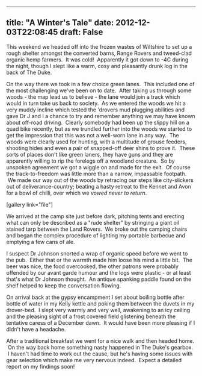 
---
title: "A Winter's Tale"
date: 2012-12-03T22:08:45
draft: False
---

This weekend we headed off into the frozen wastes of Wiltshire to set up a rough shelter amongst the converted barns, Range Rovers and tweed-clad organic hemp farmers.  It was cold!  Apparently it got down to -4C during the night, though I slept like a warm, cosy and pleasantly drunk log in the back of The Duke.

On the way there we took in a few choice green lanes.  This included one of the most challenging we've been on to date.  After taking us through some woods - the map lead us to believe - the lane would join a track which would in turn take us back to society.  As we entered the woods we hit a very muddy incline which tested the 'drovers mud plugging abilities and gave Dr J and I a chance to try and remember anything we may have known about off-road driving.  Clearly somebody had been up the slippy hill on a quad bike recently, but as we trundled further into the woods we started to get the impression that this was not a well-worn lane in any way.  The woods were clearly used for hunting, with a multitude of grouse feeders, shooting hides and even a pair of snapped-off deer shins to prove it.  These sorts of places don't like green laners, they have guns and they are apparently willing to rip the forelegs off a woodland creature.  So by unspoken agreement we got a wiggle on and made for the exit.  Of course the track-to-freedom was little more than a narrow, impassable footpath.  We made our way out of the woods by retracing our steps like city-slickers out of deliverance-country; beating a hasty retreat to the Kennet and Avon for a bowl of chilli, over which we *vowed never to return*.

[gallery link="file"]

We arrived at the camp site just before dark, pitching tents and erecting what can only be described as a "rude shelter" by stringing a giant oil stained tarp between the Land Rovers.  We broke out the camping chairs and began the complex procedure of lighting my portable barbecue and emptying a few cans of ale.

I suspect Dr Johnson snorted a wrap of organic speed before we went to the pub.  Either that or the warmth made him loose his mind a little bit.  The beer was nice, the food overcooked, the other patrons were probably offended by our avant garde humour and the logs were plastic - or at least that's what Dr Johnson thought.  An antique spanking paddle found on the shelf helped to keep the conversation flowing.

On arrival back at the gypsy encampment I set about boiling bottle after bottle of water in my Kelly kettle and poking them between the duvets in my drover-bed.  I slept very warmly and very well, awakening to an icy ceiling and the pleasing sight of a frost covered field glistening beneath the tentative caress of a December dawn.  It would have been more pleasing if I didn't have a headache.

After a traditional breakfast we went for a nice walk and then headed home.  On the way back home something nasty happened in The Duke's gearbox.  I haven't had time to work out the cause, but he's having some issues with gear selection which make me very nervous indeed.  Expect a detailed report on my findings soon!